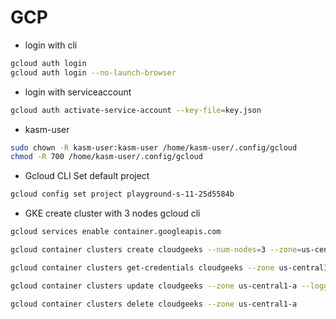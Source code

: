 # GCP

- login with cli
```bash
gcloud auth login
gcloud auth login --no-launch-browser
```

- login with serviceaccount
```bash
gcloud auth activate-service-account --key-file=key.json
```

- kasm-user
```bash
sudo chown -R kasm-user:kasm-user /home/kasm-user/.config/gcloud
chmod -R 700 /home/kasm-user/.config/gcloud
```

- Gcloud CLI Set default project
```bash
gcloud config set project playground-s-11-25d5584b
```

- GKE create cluster with 3 nodes gcloud cli
```bash
gcloud services enable container.googleapis.com

gcloud container clusters create cloudgeeks --num-nodes=3 --zone=us-central1-a --release-channel=stable

gcloud container clusters get-credentials cloudgeeks --zone us-central1-a

gcloud container clusters update cloudgeeks --zone us-central1-a --logging=SYSTEM,WORKLOAD --monitoring=SYSTEM

gcloud container clusters delete cloudgeeks --zone us-central1-a
```
